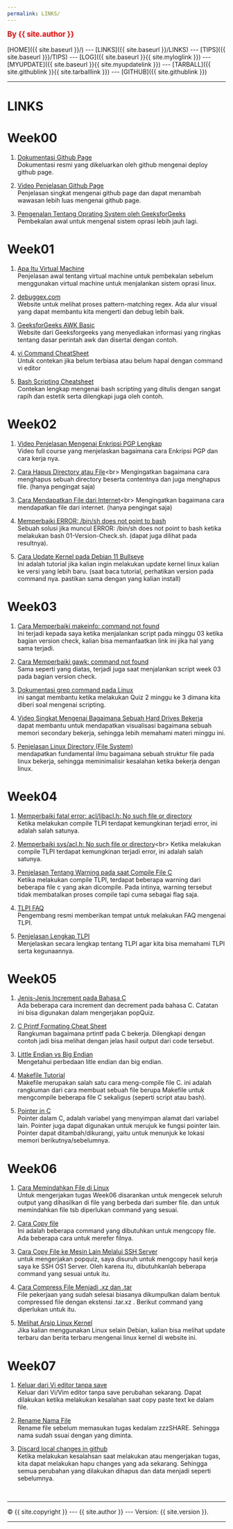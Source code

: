 ```yaml
---
permalink: LINKS/
---
```

<span style="color:red; font-weight:bold; font-size:larger;">By {{ site.author }}</span>
<br><br>
[HOME]({{ site.baseurl }}/) ---
[LINKS]({{ site.baseurl }}/LINKS) ---
[TIPS]({{ site.baseurl }}}/TIPS) ---
[LOG]({{ site.baseurl }}{{ site.myloglink }}) ---
[MYUPDATE]({{ site.baseurl }}{{ site.myupdatelink }}) ---
[TARBALL]({{ site.githublink }}{{ site.tarballlink }}) ---
[GITHUB]({{ site.githublink }})
<br>
<hr>

# LINKS

# Week00

1. [Dokumentasi Github Page](https://docs.github.com/en/pages/quickstart/)<br>
Dokumentasi resmi yang dikeluarkan oleh github mengenai deploy github page.

2. [Video Penjelasan Github Page](https://www.youtube.com/watch?v=rgDDWhQe-ow)<br>
Penjelasan singkat mengenai github page dan dapat menambah wawasan lebih luas mengenai github page.

3. [Pengenalan Tentang Oprating System oleh GeeksforGeeks](https://www.geeksforgeeks.org/introduction-of-operating-system-set-1)<br>
Pembekalan awal untuk mengenal sistem oprasi lebih jauh lagi.

# Week01

1. [Apa Itu Virtual Machine](https://www.vmware.com/topics/glossary/content/virtual-machine.html)<br>
Penjelasan awal tentang virtual machine untuk pembekalan sebelum menggunakan virtual machine untuk menjalankan sistem oprasi linux.

2. [debuggex.com](https://www.debuggex.com)<br>
Website untuk melihat proses pattern-matching regex. Ada alur visual yang dapat membantu kita mengerti dan debug lebih baik.

3. [GeeksforGeeks AWK Basic](https://www.geeksforgeeks.org/awk-command-unixlinux-examples/)<br>
Website dari Geeksforgeeks yang menyediakan informasi yang ringkas tentang dasar perintah awk dan disertai dengan contoh.

4. [vi Command CheatSheet](https://www.guru99.com/the-vi-editor.html)<br>
Untuk contekan jika belum terbiasa atau belum hapal dengan command vi editor

5. [Bash Scripting Cheatsheet](https://devhints.io/bash)<br>
Contekan lengkap mengenai bash scripting yang ditulis dengan sangat rapih dan estetik serta dilengkapi juga oleh contoh.

# Week02

1. [Video Penjelasan Mengenai Enkripsi PGP Lengkap](https://www.youtube.com/watch?v=CEADq-B8KtI&pp=ugMICgJpZBABGAE%3D)<br>
Video full course yang menjelaskan bagaimana cara Enkripsi PGP dan cara kerja nya.

2. [Cara Hapus Directory atau File](https://docs.oracle.com/cd/E19253-01/806-7612/files-20/index.html#:~:text=To%20remove%20a%20directory%20and,the%20recursive%20option%2C%20%2Dr%20.&text=Directories%20that%20are%20removed%20with,with%20the%20rm%20%2Dr%20command.)<br>
Mengingatkan bagaimana cara menghapus sebuah directory beserta contentnya dan juga menghapus file. (hanya pengingat saja)

3. [Cara Mendapatkan File dari Internet](https://medium.com/theloudcloud/download-a-file-from-github-using-linux-commands-f0ce4e154c25#:~:text=In%20order%20to%20get%20the,command%20to%20download%20the%20file.&text=This%20will%20download%20the%20raw,not%20the%20HTML%20wrapped%20one.)<br>
Mengingatkan bagaimana cara mendapatkan file dari internet. (hanya pengingat saja)

4. [Memperbaiki ERROR: /bin/sh does not point to bash](https://www.linuxquestions.org/questions/linux-newbie-8/symlinking-bin-sh-to-bash-question-4175464621/)<br>
Sebuah solusi jika muncul ERROR: /bin/sh does not point to bash ketika melakukan bash 01-Version-Check.sh. (dapat juga dilihat pada resultnya).

5. [Cara Update Kernel pada Debian 11 Bullseye](https://linuxhint.com/upgrade-kernel-in-debian-11-bullseye/)<br>
Ini adalah tutorial jika kalian ingin melakukan update kernel linux kalian ke versi yang lebih baru. (saat baca tutorial, perhatikan version pada command nya. pastikan sama dengan yang kalian install)

# Week03

1. [Cara Memperbaiki makeinfo: command not found](https://stackoverflow.com/questions/338317/what-is-makeinfo-and-how-do-i-get-it)<br>
Ini terjadi kepada saya ketika menjalankan script pada minggu 03 ketika bagian version check, kalian bisa memanfaatkan link ini jika hal yang sama terjadi.

2. [Cara Memperbaiki gawk: command not found](https://stackoverflow.com/questions/21083292/shellinstall-gawk-on-ubuntu-12-04)<br>
Sama seperti yang diatas, terjadi juga saat menjalankan script week 03 pada bagian version check.

3. [Dokumentasi grep command pada Linux](https://www.geeksforgeeks.org/grep-command-in-unixlinux/)<br>
ini sangat membantu ketika melakukan Quiz 2 minggu ke 3 dimana kita diberi soal mengenai scripting.

4. [Video Singkat Mengenai Bagaimana Sebuah Hard Drives Bekerja](https://www.youtube.com/watch?v=wteUW2sL7bc)<br>
dapat membantu untuk mendapatkan visualisasi bagaimana sebuah memori secondary bekerja, sehingga lebih memahami materi minggu ini.

5. [Penjelasan Linux Directory (File System)](https://www.youtube.com/watch?v=42iQKuQodW4)<br>
mendapatkan fundamental ilmu bagaimana sebuah struktur file pada linux bekerja, sehingga meminimalisir kesalahan ketika bekerja dengan linux.

# Week04

1. [Memperbaiki fatal error: acl/libacl.h: No such file or directory](https://github.com/iustin/pylibacl/issues/11)<br>
Ketika melakukan compile TLPI terdapat kemungkinan terjadi error, ini adalah salah satunya.

2. [Memperbaiki sys/acl.h: No such file or directory](https://man7.org/tlpi/code/faq.html#:~:text=If%20you%20encounter%20the%20error,not%20installed%20on%20your%20system.&text=On%20RPM%2Dbased%20systems%2C%20you,install%20the%20libacl%2Ddevel%20package.)<br>
Ketika melakukan compile TLPI terdapat kemungkinan terjadi error, ini adalah salah satunya.

3. [Penjelasan Tentang Warning pada saat Compile File C](https://www.techonthenet.com/c_language/directives/warning.php)<br>
Ketika melakukan compile TLPI, terdapat beberapa warning dari beberapa file c yang akan dicompile. Pada intinya, warning tersebut tidak membatalkan proses compile tapi cuma sebagai flag saja.

4. [TLPI FAQ](http://man7.org/tlpi/code/faq.html)<br>
Pengembang resmi memberikan tempat untuk melakukan FAQ mengenai TLPI.

5. [Penjelasan Lengkap TLPI](https://en.wikipedia.org/wiki/The_Linux_Programming_Interface)<br>
Menjelaskan secara lengkap tentang TLPI agar kita bisa memahami TLPI serta kegunaannya.

# Week05

1. [Jenis-Jenis Increment pada Bahasa C](https://www.duniailkom.com/tutorial-belajar-c-jenis-jenis-operator-increment-dan-decrement-bahasa-c/) <br>
Ada beberapa cara increment dan decrement pada bahasa C. Catatan ini bisa digunakan dalam mengerjakan popQuiz.

2. [C Printf Formating Cheat Sheet](https://alvinalexander.com/programming/printf-format-cheat-sheet/) <br>
Rangkuman bagaimana prtintf pada C bekerja. Dilengkapi dengan contoh jadi bisa melihat dengan jelas hasil output dari code tersebut.

3. [Little Endian vs Big Endian](https://www.section.io/engineering-education/what-is-little-endian-and-big-endian/) <br>
Mengetahui perbedaan litle endian dan big endian.

4. [Makefile Tutorial](https://makefiletutorial.com/) <br>
Makefile merupakan salah satu cara meng-compile file C. ini adalah rangkuman dari cara membuat sebuah file berupa Makefile untuk mengcompile beberapa file C sekaligus (seperti script atau bash).

5. [Pointer in C](https://www.guru99.com/c-pointers.html#:~:text=The%20Pointer%20in%20C%2C%20is,the%20next%2F%20previous%20memory%20location.) <br>
Pointer dalam C, adalah variabel yang menyimpan alamat dari variabel lain. Pointer juga dapat digunakan untuk merujuk ke fungsi pointer lain. Pointer dapat ditambah/dikurangi, yaitu untuk menunjuk ke lokasi memori berikutnya/sebelumnya.

# Week06

1. [Cara Memindahkan File di Linux](https://opensource.com/article/19/8/moving-files-linux-depth) <br>
Untuk mengerjakan tugas Week06 disarankan untuk mengecek seluruh output yang dihasilkan di file yang berbeda dari sumber file. dan untuk memindahkan file tsb diperlukan command yang sesuai.

2. [Cara Copy file](https://www.freecodecamp.org/news/the-linux-cp-command-how-to-copy-files-in-linux/#:~:text=You%20can%20copy%20files%20by,this%20using%20the%20cp%20command.) <br>
Ini adalah beberapa command yang dibutuhkan untuk mengcopy file. Ada beberapa cara untuk merefer filnya.

3. [Cara Copy File ke Mesin Lain Melalui SSH Server](https://unix.stackexchange.com/questions/106480/how-to-copy-files-from-one-machine-to-another-using-ssh) <br>
untuk mengerjakan popquiz, saya disuruh untuk mengcopy hasil kerja saya ke SSH OS1 Server. Oleh karena itu, dibutuhkanlah beberapa command yang sesuai untuk itu.

4. [Cara Compress File Menjadi .xz dan .tar](https://www.cyberciti.biz/faq/compress-the-whole-directory-using-xz-and-tar/) <br>
File pekerjaan yang sudah selesai biasanya dikumpulkan dalam bentuk compressed file dengan ekstensi .tar.xz . Berikut command yang diperlukan untuk itu.

5. [Melihat Arsip Linux Kernel](https://www.kernel.org/) <br>
Jika kalian menggunakan Linux selain Debian, kalian bisa melihat update terbaru dan berita terbaru mengenai linux kernel di website ini.

# Week07

1. [Keluar dari Vi editor tanpa save](https://phoenixnap.com/kb/how-to-vim-save-quit-exit) <br>
Keluar dari Vi/Vim editor tanpa save perubahan sekarang. Dapat dilakukan ketika melakukan kesalahan saat copy paste text ke dalam file.

2. [Rename Nama File](https://www.hostinger.co.id/tutorial/rename-file-linux)<br>
Rename file sebelum memasukan tugas kedalam zzzSHARE. Sehingga nama sudah ssuai dengan yang diminta.

3. [Discard local changes in github](https://www.theserverside.com/blog/Coffee-Talk-Java-News-Stories-and-Opinions/remove-revert-discard-local-uncommitted-changes-Git-how-to#:~:text=The%20commands%20to%20discard%20all,git%20clean%20%2Dfxd)<br>
Ketika melakukan kesalahsan saat melakukan atau mengerjakan tugas, kita dapat melakukan hapu changes yang ada sekarang. Sehingga semua perubahan yang dilakukan dihapus dan data menjadi seperti sebelumnya.

<br>
<hr>
&copy; {{ site.copyright }} --- {{ site.author }} --- Version: {{ site.version }}.
<hr>
<br>
